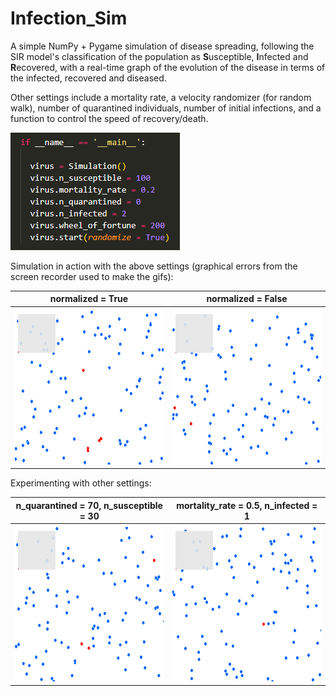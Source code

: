 # Infection_Sim
A simple NumPy + Pygame simulation of disease spreading, following the SIR model's classification of the population as **S**usceptible, **I**nfected and **R**ecovered, with a real-time graph of the evolution of the disease in terms of the infected, recovered and diseased. 

Other settings include a mortality rate, a velocity randomizer (for random walk), number of quarantined individuals, number of initial infections, and a function to control the speed of recovery/death.


<img src="/images/settings.png" alt="Image of the settings with susceptible people set to 100, mortality rate to 20 percent, quarantined to zero, infected to 2, speed of recovery/death to 200 and randomizer set to True." title="">


Simulation in action with the above settings (graphical errors from the screen recorder used to make the gifs):


normalized = True        |  normalized = False
:-------------------------:|:-------------------------:
<img src="/images/sim1.gif" width="300" height="250"/>| <img src="/images/sim1_1.gif" width="300" height="250"/>


Experimenting with other settings:

n_quarantined = 70, n_susceptible = 30        |  mortality_rate = 0.5, n_infected = 1
:-------------------------:|:-------------------------:
<img src="/images/sim2.gif" width="300" height="250"/>| <img src="/images/sim3.gif" width="300" height="250"/>

